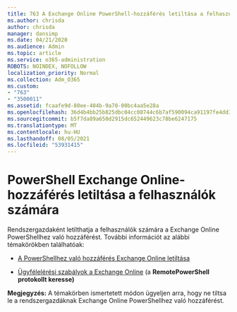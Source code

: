 ```yaml
---
title: 763 A Exchange Online PowerShell-hozzáférés letiltása a felhasználók számára
ms.author: chrisda
author: chrisda
manager: dansimp
ms.date: 04/21/2020
ms.audience: Admin
ms.topic: article
ms.service: o365-administration
ROBOTS: NOINDEX, NOFOLLOW
localization_priority: Normal
ms.collection: Adm_O365
ms.custom:
- "763"
- "3500011"
ms.assetid: fcaafe9d-80ee-404b-9a70-00bc4aa5e28a
ms.openlocfilehash: 36d4b4bb25b825dbc04cc08744c6b7af590094ca91197fe4dd3d3a92c653cb0a
ms.sourcegitcommit: b5f7da89a650d2915dc652449623c78be6247175
ms.translationtype: MT
ms.contentlocale: hu-HU
ms.lasthandoff: 08/05/2021
ms.locfileid: "53931415"
---
```

# <a name="blocking-exchange-online-powershell-access-for-users"></a>PowerShell Exchange Online-hozzáférés letiltása a felhasználók számára
Rendszergazdaként letilthatja a felhasználók számára a Exchange Online PowerShellhez való hozzáférést. További információt az alábbi témakörökben találhatóak:

- [A PowerShellhez való hozzáférés Exchange Online letiltása](https://docs.microsoft.com/powershell/exchange/exchange-online/disable-access-to-exchange-online-powershell)

- [Ügyfélelérési szabályok a Exchange Online](https://technet.microsoft.com/library/mt842508.aspx) (a **RemotePowerShell protokollt keresse)** 

**Megjegyzés:** A témakörben ismertetett módon ügyeljen arra, hogy ne tiltsa le a rendszergazdáknak Exchange Online PowerShellhez való hozzáférést.
